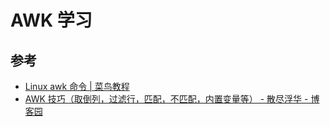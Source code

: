 # AWK 学习


## 参考
- [Linux awk 命令 | 菜鸟教程](https://www.runoob.com/linux/linux-comm-awk.html)
- [AWK 技巧（取倒列，过滤行，匹配，不匹配，内置变量等） - 散尽浮华 - 博客园](https://www.cnblogs.com/kevingrace/p/8481965.html)

